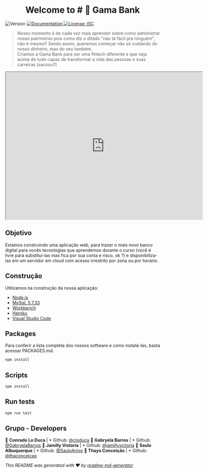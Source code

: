 <h1 align="center">Welcome to # 🏦 Gama Bank</h1>
<p>
  <img alt="Version" src="https://img.shields.io/badge/version-1.0.0-blue.svg?cacheSeconds=2592000" />
  <a href="https://github.com/GabryelaBarros/gamabank-accenture" target="_blank">
    <img alt="Documentation" src="https://img.shields.io/badge/documentation-yes-brightgreen.svg" />
  </a>
  <a href="#" target="_blank">
    <img alt="License: ISC" src="https://img.shields.io/badge/License-ISC-yellow.svg" />
  </a>
</p>

> Nosso momento é de cada vez mais aprender sobre como administrar nosso patrimônio pois como diz o ditado "não tá fácil pra ninguém", não é mesmo? Sendo assim, queremos começar não só cuidando do nosso dinheiro, mas do seu também. <br/> Criamos a Gama Bank para ser uma fintech diferente e que seja acima de tudo capaz de transformar a vida das pessoas e suas carreiras (sacoou?)

<iframe src="https://drive.google.com/file/d/1eeYHygNDjQ3r520UHl3fJF3b7xn5zHh7/preview" width="640" height="480"></iframe>

## Objetivo

<p>
Estamos construindo uma aplicação web, para trazer o mais novo banco digital para vocês tecnologias que aprendemos durante o curso (você é livre para substitui-las mas fica por sua conta e risco, ok ?) e disponibiliza-las em um servidor em cloud com acesso irrestrito por zona ou por horário.
</p>

## Construção

<p>
Utilizamos na construção da nossa aplicação:
  <ul>
    <li>
      <a href="https://nodejs.org/en/" target="_blank">
        Node.js
      </a>
    </li>
    <li>
      <a href="https://dev.mysql.com/downloads/mysql/" target="_blank">
        MySqL 5.7.33
      </a>
    </li> 
    <li>
      <a href="https://www.mysql.com/products/workbench/" target="_blanck">
      Workbench
      </a>
    </li>
    <li>
      <a href="https://www.heroku.com/home" target="_blank">
        Heroku
      </a>
    </li>
    <li>
      <a href="https://code.visualstudio.com/" target="_blank">
        Visual Studio Code
      </a>
    </li>
  </ul>
</p>

## Packages
<p>
Para conferir a lista completa dos nossos software e como instalá-las, basta acessar PACKAGES.md.
</p>

```sh
npm install
```

## Scripts

```sh
npm install
```

## Run tests

```sh
npm run test
```

## Grupo - Developers

👤 **Conrado Lo Duca** | * Github: [@cloduca](https://github.com/cloduca)
👤 **Gabryela Barros** | * Github: [@GabryelaBarros](https://github.com/GabryelaBarros)
👤 **Jamilly Vistoria** | * Github: [@jamillyvictoria](https://github.com/jamillyvictoria)
👤 **Saulo Albuquerque** | * Github: [@SauloAnjos](https://github.com/SauloAnjos)
👤 **Thays Conceição** | * Github: [@thaconceicao](https://github.com/thaconceicao)

_This README was generated with ❤️ by [readme-md-generator](https://github.com/kefranabg/readme-md-generator)_
